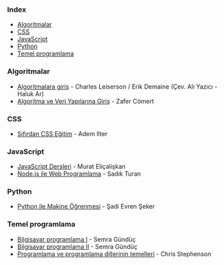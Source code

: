 ### Index

* [Algoritmalar](#algoritmalar)
* [CSS](#css)
* [JavaScript](#javascript)
* [Python](#python)
* [Temel programlama](#temel-programlama)


### Algoritmalar

* [Algoritmalara giriş](https://acikders.tuba.gov.tr/course/view.php?id=133) - Charles Leiserson / Erik Demaine (Çev. Ali Yazıcı - Haluk Ar)
* [Algoritma ve Veri Yapılarına Giriş](https://www.btkakademi.gov.tr/portal/course/algoritma-programlama-ve-veri-yap-lar-na-giris-12565) - Zafer Cömert


### CSS

* [Sıfırdan CSS Eğitim](https://www.youtube.com/playlist?list=PLadt0EaV4m3BX9JaZbKS9B8076bruv93Y) - Adem Ilter


### JavaScript

* [JavaScript Dersleri](https://javascript.sitesi.web.tr) - Murat Eliçalişkan
* [Node.js ile Web Programlama](https://www.btkakademi.gov.tr/portal/course/node-js-ile-web-programlama-14301) - Sadık Turan


### Python

* [Python ile Makine Öğrenmesi](https://www.btkakademi.gov.tr/portal/course/python-ile-makine-ogrenmesi-11800) - Şadi Evren Şeker


### Temel programlama

* [Bilgisayar programlama I](https://acikders.ankara.edu.tr/course/view.php?id=8750) - Semra Gündüç
* [Bilgisayar programlama II](https://acikders.ankara.edu.tr/course/view.php?id=8756) - Semra Gündüç
* [Programlama ve programlama dillerinin temelleri](https://chrisstephenson.org/moodle/course/view.php?id=8) - Chris Stephenson


